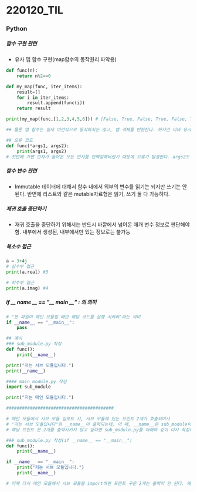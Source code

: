 # 220120_TIL

### Python

##### 함수 구현 관련

- 유사 맵 함수 구현(map함수의 동작원리 파악용)

```python
def func(n):
    return n%2==0

def my_map(func, iter_items):
    result=[]
    for i in iter_items:
        result.append(func(i))
    return result

print(my_map(func,[1,2,3,4,5,6])) # [False, True, False, True, False, True]

## 물론 맵 함수는 실제 이런식으로 동작하지는 않고, 맵 객체를 반환한다. 하지만 이와 유사하게 동작한다
```



```python
## 오류 코드
def func(*args1, args2):
    print(args1, args2) 
# 첫번째 가변 인자가 들어온 모든 인자를 언팩킹해버렸기 때문에 오류가 발생한다. args2도 출력해야하는데, args1에서 전부 언팩킹해버려서 args2가 뭔지 모른다.
```



##### 함수 변수 관련

- Immutable 데이터에 대해서 함수 내에서 외부의 변수를 읽기는 되지만 쓰기는 안 된다. 반면에 리스트와 같은 mutable자료형은 읽기, 쓰기 둘 다 가능하다.



##### 재귀 호출 중단하기

- 재귀 호출을 중단하기 위해서는 반드시 바깥에서 넘어온 매개 변수 정보로 판단해야함. 내부에서 생성된, 내부에서만 있는 정보로는 불가능



##### 복소수 접근

```python
a = 3+4j
# 실수부 접근
print(a.real) #3

# 허수부 접근
print(a.imag) #4
```



##### if __ name __ == "__ main __" : 의 의미

```python
# "본 파일이 메인 모듈일 때만 해당 코드를 실행 시켜라"라는 의미
if __name__ == "__main__":
    pass

## 예시
### sub_module.py 작성
def func():
    print(__name__)

print("저는 서브 모듈입니다.")
print(__name__)

#### main_module.py 작성
import sub_module

print("저는 메인 모듈입니다.")

#########################################

# 메인 모듈에서 서브 모듈 임포트 시, 서브 모듈에 있는 프린트 2개가 호출되어서
# "저는 서브 모듈입니다"와 __name__이 출력되는데, 이 때, __name__은 sub_module이라고 나옴
# 해당 프린트 문 2개를 출력시키지 않고 싶다면 sub_module.py를 아래와 같이 다시 작성해야함

### sub_module.py 작성(if __name__ == "__main__")
def func():
    print(__name__)

if __name__ == "__main__":    
    print("저는 서브 모듈입니다.")
    print(__name__)

# 이제 다시 메인 모듈에서 서브 모듈을 import하면 프린트 구문 2개는 출력이 안 된다. 왜냐하면 서브 모듈이 메인일 때만 해당 프린트 구문이 출력되게 끔 만들었기 때문이다. 
```



